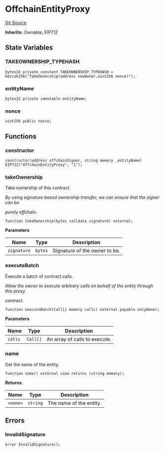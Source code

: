 # OffchainEntityProxy
[Git Source](https://github.com/supafinance/supa-foundry/blob/00eb35447ebc05e824f31afa1581898206764621/src/governance/OffchainEntityProxy.sol)

**Inherits:**
Ownable, EIP712


## State Variables
### TAKEOWNERSHIP_TYPEHASH

```solidity
bytes32 private constant TAKEOWNERSHIP_TYPEHASH = keccak256("TakeOwnership(address newOwner,uint256 nonce)");
```


### entityName

```solidity
bytes32 private immutable entityName;
```


### nonce

```solidity
uint256 public nonce;
```


## Functions
### constructor


```solidity
constructor(address offchainSigner, string memory _entityName) EIP712("OffchainEntityProxy", "1");
```

### takeOwnership

Take ownership of this contract.

*By using signature based ownership transfer, we can ensure that the signer can be*

*purely offchain.*


```solidity
function takeOwnership(bytes calldata signature) external;
```
**Parameters**

|Name|Type|Description|
|----|----|-----------|
|`signature`|`bytes`|Signature of the owner to be.|


### executeBatch

Execute a batch of contract calls.

*Allow the owner to execute arbitrary calls on behalf of the entity through this proxy*

*contract.*


```solidity
function executeBatch(Call[] memory calls) external payable onlyOwner;
```
**Parameters**

|Name|Type|Description|
|----|----|-----------|
|`calls`|`Call[]`|An array of calls to execute.|


### name

Get the name of the entity.


```solidity
function name() external view returns (string memory);
```
**Returns**

|Name|Type|Description|
|----|----|-----------|
|`<none>`|`string`|The name of the entity.|


## Errors
### InvalidSignature

```solidity
error InvalidSignature();
```

